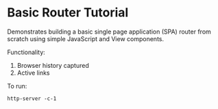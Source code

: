 # Basic Router Tutorial

Demonstrates building a basic single page application (SPA) router from scratch using simple JavaScript and View components.

Functionality:

1. Browser history captured
1. Active links

To run:

```
http-server -c-1
```
